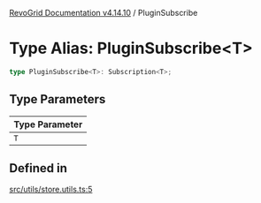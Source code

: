 [RevoGrid Documentation v4.14.10](README.md) / PluginSubscribe

# Type Alias: PluginSubscribe\<T\>

```ts
type PluginSubscribe<T>: Subscription<T>;
```

## Type Parameters

| Type Parameter |
| ------ |
| `T` |

## Defined in

[src/utils/store.utils.ts:5](https://github.com/revolist/revogrid/blob/f8d663f4e4ad146b94baf570f65efe48aaaeae09/src/utils/store.utils.ts#L5)
